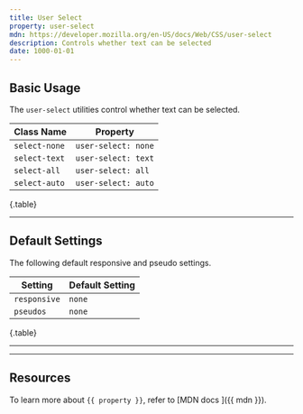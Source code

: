 ```yaml
---
title: User Select
property: user-select
mdn: https://developer.mozilla.org/en-US/docs/Web/CSS/user-select
description: Controls whether text can be selected
date: 1000-01-01
---
```


## Basic Usage

The `user-select` utilities control whether text can be selected.

| Class Name    | Property            |
| ------------- | ------------------- |
| `select-none` | `user-select: none` |
| `select-text` | `user-select: text` |
| `select-all`  | `user-select: all`  |
| `select-auto` | `user-select: auto` |

{.table}

---

## Default Settings

The following default responsive and pseudo settings.

| Setting      | Default Setting |
| ------------ | --------------- |
| `responsive` | `none`          |
| `pseudos`    | `none`          |

{.table}

---

---

## Resources

To learn more about `{{ property }}`, refer to [MDN docs <i class="far fa-external-link ml-6"></i>]({{ mdn }}).
